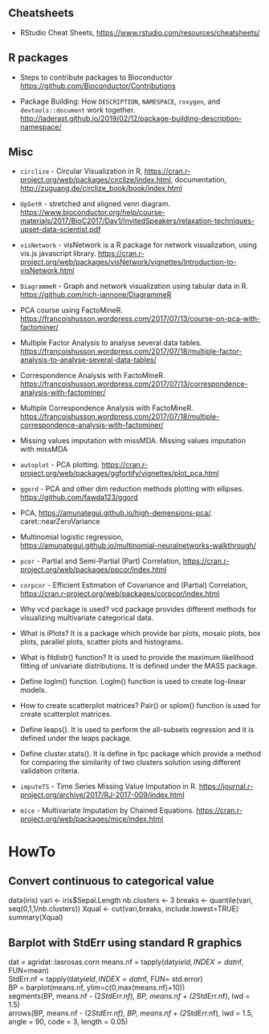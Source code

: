 
## Cheatsheets

- RStudio Cheat Sheets, https://www.rstudio.com/resources/cheatsheets/


## R packages

- Steps to contribute packages to Bioconductor https://github.com/Bioconductor/Contributions

- Package Building: How `DESCRIPTION`, `NAMESPACE`, `roxygen`, and `devtools::document` work together. http://laderast.github.io/2019/02/12/package-building-description-namespace/

## Misc

- `circlize` - Circular Visualization in R, https://cran.r-project.org/web/packages/circlize/index.html, documentation, http://zuguang.de/circlize_book/book/index.html

- `UpSetR` - stretched and aligned venn diagram. https://www.bioconductor.org/help/course-materials/2017/BioC2017/Day1/InvitedSpeakers/relaxation-techniques-upset-data-scientist.pdf

- `visNetwork` - visNetwork is a R package for network visualization, using vis.js javascript library. https://cran.r-project.org/web/packages/visNetwork/vignettes/Introduction-to-visNetwork.html
- `DiagrammeR` - Graph and network visualization using tabular data in R. https://github.com/rich-iannone/DiagrammeR


- PCA course using FactoMineR. https://francoishusson.wordpress.com/2017/07/13/course-on-pca-with-factominer/
- Multiple Factor Analysis to analyse several data tables. https://francoishusson.wordpress.com/2017/07/18/multiple-factor-analysis-to-analyse-several-data-tables/
- Correspondence Analysis with FactoMineR. https://francoishusson.wordpress.com/2017/07/13/correspondence-analysis-with-factominer/
- Multiple Correspondence Analysis with FactoMineR. https://francoishusson.wordpress.com/2017/07/18/multiple-correspondence-analysis-with-factominer/
- Missing values imputation with missMDA. Missing values imputation with missMDA

- `autoplot` - PCA plotting. https://cran.r-project.org/web/packages/ggfortify/vignettes/plot_pca.html

- `ggord` - PCA and other dim reduction methods plotting with ellipses. https://github.com/fawda123/ggord

- PCA, https://amunategui.github.io/high-demensions-pca/. caret::nearZeroVariance

- Multinomial logistic regression, https://amunategui.github.io/multinomial-neuralnetworks-walkthrough/

- `pcor` - Partial and Semi-Partial (Part) Correlation, https://cran.r-project.org/web/packages/ppcor/index.html

- `corpcor` - Efficient Estimation of Covariance and (Partial) Correlation, https://cran.r-project.org/web/packages/corpcor/index.html

- Why vcd package is used? vcd package provides different methods for visualizing multivariate categorical data.

- What is iPlots? It is a package which provide bar plots, mosaic plots, box plots, parallel plots, scatter plots and histograms.

- What is fitdistr() function? It is used to provide the maximum likelihood fitting of univariate distributions. It is defined under the MASS package.

- Define loglm() function. Loglm() function is used to create log-linear models.

- How to create scatterplot matrices? Pair() or splom() function is used for create scatterplot matrices.

- Define leaps(). It is used to perform the all-subsets regression and it is defined under the leaps package.

- Define cluster.stats(). It is define in fpc package which provide a method for comparing the similarity of two clusters solution using different validation criteria.

- `imputeTS` - Time Series Missing Value Imputation in R. https://journal.r-project.org/archive/2017/RJ-2017-009/index.html

- `mice` - Multivariate Imputation by Chained Equations. https://cran.r-project.org/web/packages/mice/index.html


# HowTo

## Convert continuous to categorical value

data(iris)
vari <- iris$Sepal.Length
nb.clusters <- 3
breaks <- quantile(vari, seq(0,1,1/nb.clusters))
Xqual <- cut(vari,breaks, include.lowest=TRUE)
summary(Xqual)

## Barplot with StdErr using standard R graphics

dat = agridat::lasrosas.corn
means.nf = tapply(dat$yield, INDEX=dat$nf, FUN=mean)  
StdErr.nf = tapply(dat$yield, INDEX=dat$nf, FUN= std.error)  
BP = barplot(means.nf, ylim=c(0,max(means.nf)+10))  
segments(BP, means.nf - (2*StdErr.nf), BP, means.nf + (2*StdErr.nf), lwd = 1.5)  
arrows(BP, means.nf - (2*StdErr.nf), BP,  means.nf + (2*StdErr.nf), lwd = 1.5, angle = 90,  code = 3, length = 0.05)  




